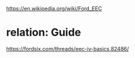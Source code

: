 https://en.wikipedia.org/wiki/Ford_EEC

# relation: Guide
https://fordsix.com/threads/eec-iv-basics.82486/
